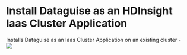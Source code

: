 # Install Dataguise as an HDInsight Iaas Cluster Application

Installs Dataguise as an Iaas Cluster Application on an existing cluster -<br>
<a href="https://portal.azure.com/#create/Microsoft.Template/uri/https%3A%2F%2Fraw.githubusercontent.com%2Fhdinsight%2FIaas-Applications%2Fmaster%2FTemporary%2FDataguise%2Fazuredeploy.json" target="_blank">
    <img src="http://azuredeploy.net/deploybutton.png"/>
</a>
